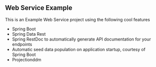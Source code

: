 
## Web Service Example

This is an Example Web Service project using the following cool features

* Spring Boot
* Spring Data Rest
* Spring RestDoc to automatically generate API documentation for your endpoints
* Automatic seed data population on application startup, courtesy of Spring Boot
* Projectionddm